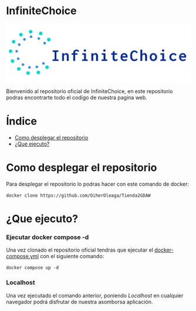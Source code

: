 # InfiniteChoice

![Logo InfiniteChoice](https://github.com/OiherOleaga/Tienda2GDAW/blob/documentacion/www/assets/Logo/logo.png)

Bienvenido al repositorio oficial de InfiniteChoice, en este repositorio podras encontrarte todo el codigo de nuestra pagina web.

# Índice

* [Como desplegar el repositorio](#como-desplegar-el-repositorio)
* [¿Que ejecuto?](#que-ejecuto)

# Como desplegar el repositorio
Para desplegar el repositorio lo podras hacer con este comando de docker:
```
docker clone https://github.com/OiherOleaga/Tienda2GDAW
```

# ¿Que ejecuto?
### Ejecutar docker compose -d
Una vez clonado el repositorio oficial tendras que ejecutar el [docker-compose.yml](https://github.com/OiherOleaga/Tienda2GDAW/blob/documentacion/docker-compose.yml) con el siguiente comando: 
```
docker compose up -d
```
### Localhost
Una vez ejecutado el comando anterior, poniendo *Localhost* en cualquier navegador podrá disfrutar de nuestra asomborsa aplicación.